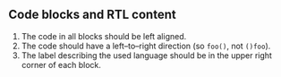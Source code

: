 ## Code blocks and RTL content

1. The code in all blocks should be left aligned.
2. The code should have a left–to–right direction (so `foo()`, not `()foo`).
3. The label describing the used language should be in the upper right corner of each block.
